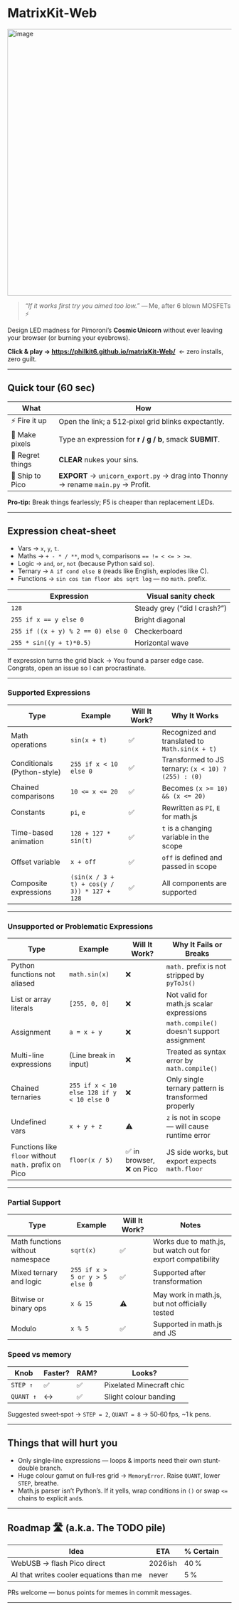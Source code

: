 # MatrixKit‑Web 

<img width="800" height="600" alt="image" src="https://github.com/user-attachments/assets/56c9915f-462d-4eae-ba38-356d5e455db4" />

> *“If it works first try you aimed too low.”* — Me, after 6 blown MOSFETs ⚡️

Design LED madness for Pimoroni’s **Cosmic Unicorn** without ever leaving your browser (or burning your eyebrows).

**Click & play → <https://philkit6.github.io/matrixKit-Web/>**  ← zero installs, zero guilt.

---

## Quick tour (60 sec)
| What | How |
|------|-----|
| ⚡ Fire it up | Open the link; a 512‑pixel grid blinks expectantly. |
| 🎨 Make pixels | Type an expression for **r / g / b**, smack **SUBMIT**. |
| 🧽 Regret things | **CLEAR** nukes your sins. |
| 🚀 Ship to Pico | **EXPORT** → `unicorn_export.py` → drag into Thonny → rename `main.py` → Profit. |

**Pro‑tip:** Break things fearlessly; F5 is cheaper than replacement LEDs.

---

## Expression cheat‑sheet
* Vars → `x`, `y`, `t`.
* Maths → `+ - * / **`, mod `%`, comparisons `== != < <= > >=`.
* Logic → `and`, `or`, `not` (because Python said so).
* Ternary → `A if cond else B` (reads like English, explodes like C).
* Functions → `sin cos tan floor abs sqrt log` — no `math.` prefix.

| Expression | Visual sanity check |
|------------|--------------------|
| `128` | Steady grey (“did I crash?”) |
| `255 if x == y else 0` | Bright diagonal |
| `255 if ((x + y) % 2 == 0) else 0` | Checkerboard |
| `255 * sin((y + t)*0.5)` | Horizontal wave |

If expression turns the grid black → You found a parser edge case. Congrats, open an issue so I can procrastinate.

---
### Supported Expressions

| **Type** | **Example** | **Will It Work?** | **Why It Works** |
|----------|-------------|-------------------|------------------|
| Math operations | `sin(x + t)` | ✅ | Recognized and translated to `Math.sin(x + t)` |
| Conditionals (Python-style) | `255 if x < 10 else 0` | ✅ | Transformed to JS ternary: `(x < 10) ? (255) : (0)` |
| Chained comparisons | `10 <= x <= 20` | ✅ | Becomes `(x >= 10) && (x <= 20)` |
| Constants | `pi`, `e` | ✅ | Rewritten as `PI`, `E` for math.js |
| Time-based animation | `128 + 127 * sin(t)` | ✅ | `t` is a changing variable in the scope |
| Offset variable | `x + off` | ✅ | `off` is defined and passed in scope |
| Composite expressions | `(sin(x / 3 + t) + cos(y / 3)) * 127 + 128` | ✅ | All components are supported |

---

### Unsupported or Problematic Expressions

| **Type** | **Example** | **Will It Work?** | **Why It Fails or Breaks** |
|----------|-------------|-------------------|-----------------------------|
| Python functions not aliased | `math.sin(x)` | ❌ | `math.` prefix is not stripped by `pyToJs()` |
| List or array literals | `[255, 0, 0]` | ❌ | Not valid for math.js scalar expressions |
| Assignment | `a = x + y` | ❌ | `math.compile()` doesn't support assignment |
| Multi-line expressions | (Line break in input) | ❌ | Treated as syntax error by `math.compile()` |
| Chained ternaries | `255 if x < 10 else 128 if y < 10 else 0` | ❌ | Only single ternary pattern is transformed properly |
| Undefined vars | `x + y + z` | ⚠️ | `z` is not in scope — will cause runtime error |
| Functions like `floor` without `math.` prefix on Pico | `floor(x / 5)` | ✅ in browser, ❌ on Pico | JS side works, but export expects `math.floor` |

---

### Partial Support

| **Type** | **Example** | **Will It Work?** | **Notes** |
|----------|-------------|-------------------|-----------|
| Math functions without namespace | `sqrt(x)` | ✅ | Works due to math.js, but watch out for export compatibility |
| Mixed ternary and logic | `255 if x > 5 or y > 5 else 0` | ✅ | Supported after transformation |
| Bitwise or binary ops | `x & 15` | ⚠️ | May work in math.js, but not officially tested |
| Modulo | `x % 5` | ✅ | Supported in math.js and JS |

### Speed vs memory
| Knob | Faster? | RAM? | Looks? |
|------|---------|------|--------|
| `STEP ↑` | ✅ | ✅ | Pixelated Minecraft chic |
| `QUANT ↑` | ↔︎ | ✅ | Slight colour banding |

Suggested sweet‑spot → `STEP = 2`, `QUANT = 8` → 50‑60 fps, ~1 k pens.

---

## Things that will hurt you
* Only single‑line expressions — loops & imports need their own stunt‑ double branch.
* Huge colour gamut on full‑res grid → `MemoryError`.  Raise `QUANT`, lower `STEP`, breathe.
* Math.js parser isn’t Python’s.  If it yells, wrap conditions in `()` or swap `<=` chains to explicit `and`s.

---

## Roadmap 🛣️  (a.k.a. The TODO pile)
| Idea | ETA | % Certain |
|------|-----|-----------|
| WebUSB → flash Pico direct | 2026ish | 40 % |
| AI that writes cooler equations than me | never | 5 % |

PRs welcome — bonus points for memes in commit messages.

---


